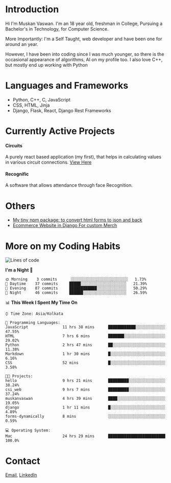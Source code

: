 <!-- - I’m currently working on:
&nbsp;&nbsp;&nbsp;&nbsp;&nbsp;&nbsp; *Circuits*[https://muskanvaswan.github.io/circuits] which, as the name suggests,  is a calculator for solving circuits with ease. This is my first React project
#### I’m currently learning : 
&nbsp;&nbsp;&nbsp;&nbsp;&nbsp;&nbsp; React.js
#### Ask me about:
&nbsp;&nbsp;&nbsp;&nbsp;&nbsp;&nbsp; Anything
#### How to reach me:
&nbsp;&nbsp;&nbsp;&nbsp;&nbsp;&nbsp; Email[mailto:muskanvaswan@gmail.com] LinkedIn[https://www.linkedin.com/in/muskan-vaswan?lipi=urn%3Ali%3Apage%3Ad_flagship3_profile_view_base_contact_details%3B%2FQpdlv5fQ12Ru4DkW2TysA%3D%3D]
#### Pronouns:
&nbsp;&nbsp;&nbsp;&nbsp;&nbsp;&nbsp; Her -->

# Introduction
Hi I'm Muskan Vaswan.
I'm an 18 year old,
freshman in College,
Pursuing a Bachelor's in Technology, for Computer Science.

More Importantly: I'm a Self Taught, web developer and have been one for around an year.

However, I have been into coding since I was much younger, so there is the occasional appearance of algorithms, AI on my profile too. I also love C++, but mostly end up working with Python


# Languages and Frameworks

- Python, C++, C, JavaScript
- CSS, HTML, Jinja
- Django, Flask, React, Django Rest Frameworks

# Currently Active Projects

#### Circuits
A purely react based application (my first), that helps in calculating values in various circuit connections.
[View Here](https://muskanvaswan.github.io/circuits')

#### Recognific
A software that allows attendance through face Recognition.

# Others
- [My tiny npm package: to convert html forms to json and back](https://www.npmjs.com/package/forms-dynamically)
- [Ecommerce Website in Django For custom Merch](https://merch-commerce.herokuapp.com/)

# More on my Coding Habits

<!--START_SECTION:waka-->
![Lines of code](https://img.shields.io/badge/From%20Hello%20World%20I%27ve%20Written-103950%20lines%20of%20code-blue)

**I'm a Night 🦉** 

```text
🌞 Morning    3 commits      ░░░░░░░░░░░░░░░░░░░░░░░░░   1.73% 
🌆 Daytime    37 commits     █████░░░░░░░░░░░░░░░░░░░░   21.39% 
🌃 Evening    87 commits     ████████████░░░░░░░░░░░░░   50.29% 
🌙 Night      46 commits     ██████░░░░░░░░░░░░░░░░░░░   26.59%

```


📊 **This Week I Spent My Time On** 

```text
⌚︎ Time Zone: Asia/Kolkata

💬 Programming Languages: 
JavaScript               11 hrs 38 mins      ████████████░░░░░░░░░░░░░   47.55% 
HTML                     7 hrs 6 mins        ███████░░░░░░░░░░░░░░░░░░   29.02% 
Python                   2 hrs 47 mins       ██░░░░░░░░░░░░░░░░░░░░░░░   11.38% 
Markdown                 1 hr 30 mins        █░░░░░░░░░░░░░░░░░░░░░░░░   6.16% 
CSS                      52 mins             █░░░░░░░░░░░░░░░░░░░░░░░░   3.58%

🐱‍💻 Projects: 
hello                    9 hrs 21 mins       █████████░░░░░░░░░░░░░░░░   38.24% 
csi_web                  9 hrs 7 mins        █████████░░░░░░░░░░░░░░░░   37.24% 
muskanvaswan             4 hrs 39 mins       ████░░░░░░░░░░░░░░░░░░░░░   19.05% 
django                   1 hr 11 mins        █░░░░░░░░░░░░░░░░░░░░░░░░   4.89% 
forms-dynamically        8 mins              ░░░░░░░░░░░░░░░░░░░░░░░░░   0.59%

💻 Operating System: 
Mac                      24 hrs 29 mins      █████████████████████████   100.0%

```


<!--END_SECTION:waka-->

# Contact

[Email](mailto:muskanvaswan@gmail.com), [LinkedIn](https://www.linkedin.com/in/muskan-vaswan?lipi=urn%3Ali%3Apage%3Ad_flagship3_profile_view_base_contact_details%3B%2FQpdlv5fQ12Ru4DkW2TysA%3D%3D)



